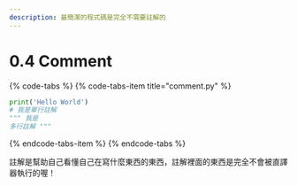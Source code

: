 ```yaml
---
description: 最簡潔的程式碼是完全不需要註解的
---
```


# 0.4 Comment

{% code-tabs %}
{% code-tabs-item title="comment.py" %}
```python
print('Hello World')
# 我是單行註解
""" 我是
多行註解 """
```
{% endcode-tabs-item %}
{% endcode-tabs %}

註解是幫助自己看懂自己在寫什麼東西的東西，註解裡面的東西是完全不會被直譯器執行的喔！

